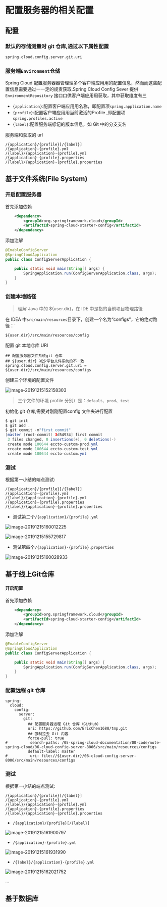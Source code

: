 # 配置服务器的相关配置



## 配置

### 默认的存储测量时 git 仓库,通过以下属性配置

```xml
spring.cloud.config.server.git.uri
```

### 服务端`Environment`仓储

Spring Cloud 配置服务器器管理理多个客户端应⽤用的配置信息，然⽽而这些配置信息需要通过⼀一定的规责获取.Spring Cloud Config Sever 提供 `EnvironmentRepository` 接⼝口供客户端应⽤用获取，其中获取维度有三

- `{application}`:配置客户端应⽤用名称，即配置项`spring.application.name`
- `{profile}`:配置客户端应⽤用当前激活的Profile ,即配置项`spring.profiles.active`
- `{label}`:配置服务端标记的版本信息，如 Git 中的分⽀支名

服务端和获取的 url

```
/{application}/{profile}[/{label}]
/{application}-{profile}.yml
/{label}/{application}-{profile}.yml
/{application}-{profile}.properties
/{label}/{application}-{profile}.properties
```



## 基于文件系统(File System)

### 开启配置服务器

首先添加依赖

```xml
    <dependency>
        <groupId>org.springframework.cloud</groupId>
        <artifactId>spring-cloud-starter-config</artifactId>
    </dependency>
```

添加注解

```java
@EnableConfigServer
@SpringCloudApplication
public class ConfigServerApplication {

    public static void main(String[] args) {
        SpringApplication.run(ConfigServerApplication.class, args);
    }
}
```

### 创建本地路径

> 理解 Java 中的 ${user.dir}，在 IDE 中是指的当前项目物理路径

在 IDEA 中`src/main/resources`目录下，创建一个名为“configs”，它的绝对路径：`

```
${user.dir}/src/main/resources/config
```

配置 git 本地仓库 URI

```
## 配置服务器文件系统git 仓库
## ${user.dir} 减少平台文件系统的不一致
spring.cloud.config.server.git.uri = ${user.dir}/src/main/resources/configs
```

创建三个环境的配置文件

![image-20191215152158303](assets/image-20191215152158303.png)

>  三个文件的环境 profile 分别）是：`default`、`prod`、`test`

初始化 git 仓库,需要对刚刚配置config 文件夹进行配置

```java
$ git init
$ git add .
$ git commit -m"first commit"
[master (root-commit) 3d54934] first commit
 3 files changed, 0 insertions(+), 0 deletions(-)
 create mode 100644 eccto-custom-prod.yml
 create mode 100644 eccto-custom-test.yml
 create mode 100644 eccto-custom.yml

```

### 测试

根据第一小结的端点测试:

```
/{application}/{profile}[/{label}]
/{application}-{profile}.yml
/{label}/{application}-{profile}.yml
/{application}-{profile}.properties
/{label}/{application}-{profile}.properties
```

- 测试第二个`/{application}/{profile}.yml`

![image-20191215160012225](assets/image-20191215160012225.png)

![image-20191215155729817](assets/image-20191215155729817.png)

- 测试第四个`/{application}-{profile}.properties`

![image-20191215160028933](assets/image-20191215160028933.png)

## 基于线上Git仓库

#### 开启配置

首先添加依赖

```xml
    <dependency>
        <groupId>org.springframework.cloud</groupId>
        <artifactId>spring-cloud-starter-config</artifactId>
    </dependency>
```

添加注解

```java
@EnableConfigServer
@SpringCloudApplication
public class ConfigServerApplication {

    public static void main(String[] args) {
        SpringApplication.run(ConfigServerApplication.class, args);
    }
}
```

### 配置远程 git 仓库

```
spring:
  cloud:
    config:
      server:
        git:
          ## 配置服务器远程 Git 仓库（GitHub）
          uri: https://github.com/EricChen1688/tmp.git
          ## 强制拉去 Git 内容
          force-pull: true
#          search-paths: /05-spring-cloud-documentation/00-code/note-spring-cloud/06-cloud-config-server-8006/src/main/resources/configs
          default-label: master
#          uri: file://${user.dir}/06-cloud-config-server-8006/src/main/resources/configs
```

### 测试

根据第一小结的端点测试:

```
/{application}/{profile}[/{label}]
/{application}-{profile}.yml
/{label}/{application}-{profile}.yml
/{application}-{profile}.properties
/{label}/{application}-{profile}.properties
```

- `/{application}/{profile}[/{label}]`

![image-20191215161900797](assets/image-20191215161900797.png)

- `/{application}-{profile}.yml`

![image-20191215161931990](assets/image-20191215161931990.png)

- `/{label}/{application}-{profile}.yml`

![image-20191215162021752](assets/image-20191215162021752.png)

...

## 基于数据库